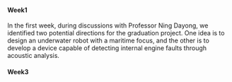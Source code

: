 
#### Week1 
In the first week, during discussions with Professor Ning Dayong, we identified two potential directions for the graduation project. One idea is to design an underwater robot with a maritime focus, and the other is to develop a device capable of detecting internal engine faults through acoustic analysis.


#### Week3
<p class="patent-desc"></p>